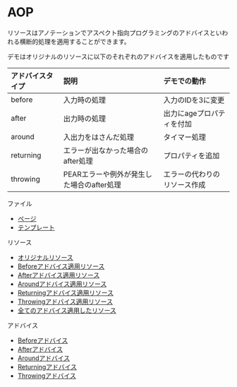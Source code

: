 # AOP

リソースはアノテーションでアスペクト指向プログラミングのアドバイスといわれる横断的処理を適用することができます。

デモはオリジナルのリソースに以下のそれぞれのアドバイスを適用したものです

| アドバイスタイプ | 説明 | デモでの動作 |
|:-------------|:-------|:-----------| 
| before | 入力時の処理 | 入力のIDを3に変更 | 
| after | 出力時の処理 | 出力にageプロパティを付加 |
| around | 入出力をはさんだ処理 | タイマー処理 | 
| returning | エラーが出なかった場合のafter処理 | プロパティを追加 | 
| throwing | PEARエラーや例外が発生した場合のafter処理 | エラーの代わりのリソース作成 |

ファイル
 * [ページ](/htdocs/test/aop.php)
 * [テンプレート](/App/views/pages/test/aop.tpl)
 
リソース
 * [オリジナルリソース](/App/Ro/Test/Aop.php)
 * [Beforeアドバイス適用リソース](/App/Ro/Test/Aop/Before.php)
 * [Afterアドバイス適用リソース](/App/Ro/Test/Aop/After.php)
 * [Aroundアドバイス適用リソース](/App/Ro/Test/Aop/Around.php)
 * [Returningアドバイス適用リソース](/App/Ro/Test/Aop/Returning.php)
 * [Throwingアドバイス適用リソース](/App/Ro/Test/Aop/Throwing.php)
 * [全てのアドバイス適用したリソース](/App/Ro/Test/Aop/All.php)
 
アドバイス
 * [Beforeアドバイス](/App/Aspect/Test/Before.php)
 * [Afterアドバイス](/App/Aspect/Test/After.php)
 * [Aroundアドバイス](/App/Aspect/Test/Around.php)
 * [Returningアドバイス](/App/Aspect/Test/Returning.php)
 * [Throwingアドバイス](/App/Aspect/Test/Throwing.php)
